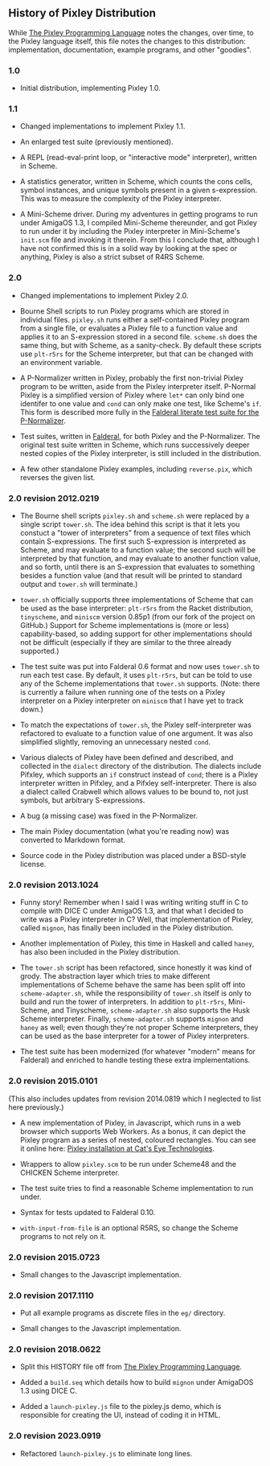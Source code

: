 History of Pixley Distribution
------------------------------

While [The Pixley Programming Language][] notes the changes, over
time, to the Pixley language itself, this file notes the changes
to this distribution: implementation, documentation,
example programs, and other "goodies".

### 1.0 ###

*   Initial distribution, implementing Pixley 1.0.

### 1.1 ###

*   Changed implementations to implement Pixley 1.1.

*   An enlarged test suite (previously mentioned).

*   A REPL (read-eval-print loop, or "interactive mode" interpreter), written
    in Scheme.

*   A statistics generator, written in Scheme, which counts the cons cells,
    symbol instances, and unique symbols present in a given s-expression.
    This was to measure the complexity of the Pixley interpreter.

*   A Mini-Scheme driver.  During my adventures in getting programs to run
    under AmigaOS 1.3, I compiled Mini-Scheme thereunder, and got Pixley to
    run under it by including the Pixley interpreter in Mini-Scheme's
    `init.scm` file and invoking it therein.  From this I conclude that,
    although I have not confirmed this is in a solid way by looking at the
    spec or anything, Pixley is also a strict subset of R4RS Scheme.

### 2.0 ###

*   Changed implementations to implement Pixley 2.0.

*   Bourne Shell scripts to run Pixley programs which are stored in individual
    files.  `pixley.sh` runs either a self-contained Pixley program from a
    single file, or evaluates a Pixley file to a function value and applies it
    to an S-expression stored in a second file.  `scheme.sh` does the same
    thing, but with Scheme, as a sanity-check.  By default these scripts use
    `plt-r5rs` for the Scheme interpreter, but that can be changed with an
    environment variable.

*   A P-Normalizer written in Pixley, probably the first non-trivial Pixley
    program to be written, aside from the Pixley interpreter itself.  P-Normal
    Pixley is a simplified version of Pixley where `let*` can only bind one
    identifer to one value and `cond` can only make one test, like Scheme's
    `if`.  This form is described more fully in the
    [Falderal literate test suite for the P-Normalizer][].

*   Test suites, written in [Falderal][], for both Pixley and the P-Normalizer.
    The original test suite written in Scheme, which runs successively deeper
    nested copies of the Pixley interpreter, is still included in the
    distribution.

*   A few other standalone Pixley examples, including `reverse.pix`,
    which reverses the given list.

### 2.0 revision 2012.0219 ###

*   The Bourne shell scripts `pixley.sh` and `scheme.sh` were replaced by a
    single script `tower.sh`.  The idea behind this script is that it lets
    you constuct a "tower of interpreters" from a sequence of text files
    which contain S-expressions.  The first such S-expression is interpreted
    as Scheme, and may evaluate to a function value; the second such will be
    interpreted by that function, and may evaluate to another function value,
    and so forth, until there is an S-expression that evaluates to something
    besides a function value (and that result will be printed to standard
    output and `tower.sh` will terminate.)

*   `tower.sh` officially supports three implementations of Scheme that can
    be used as the base interpreter: `plt-r5rs` from the Racket distribution,
    `tinyscheme`, and `miniscm` version 0.85p1 (from our fork of the project
    on GitHub.)  Support for Scheme implementations is (more or less)
    capability-based, so adding support for other implementations should not
    be difficult (especially if they are similar to the three already
    supported.)

*   The test suite was put into Falderal 0.6 format and now uses `tower.sh`
    to run each test case.  By default, it uses `plt-r5rs`, but can be told
    to use any of the Scheme implementations that `tower.sh` supports.
    (Note: there is currently a failure when running one of the tests on a
    Pixley interpreter on a Pixley interpreter on `miniscm` that I have yet
    to track down.)

*   To match the expectations of `tower.sh`, the Pixley self-interpreter was
    refactored to evaluate to a function value of one argument.  It was also
    simplified slightly, removing an unnecessary nested `cond`.

*   Various dialects of Pixley have been defined and described, and collected
    in the `dialect` directory of the distribution.  The dialects include
    Pifxley, which supports an `if` construct instead of `cond`; there is a
    Pixley interpreter written in Pifxley, and a Pifxley self-interpreter.
    There is also a dialect called Crabwell which allows values to be bound
    to, not just symbols, but arbitrary S-expressions.

*   A bug (a missing case) was fixed in the P-Normalizer.

*   The main Pixley documentation (what you're reading now) was converted
    to Markdown format.

*   Source code in the Pixley distribution was placed under a BSD-style
    license.

### 2.0 revision 2013.1024 ###

*   Funny story!  Remember when I said I was writing writing stuff in C to
    compile with DICE C under AmigaOS 1.3, and that what I decided to write
    was a Pixley interpreter in C?  Well, that implementation of Pixley,
    called `mignon`, has finally been included in the Pixley distribution.

*   Another implementation of Pixley, this time in Haskell and called `haney`,
    has also been included in the Pixley distribution.

*   The `tower.sh` script has been refactored, since honestly it was kind of
    grody.  The abstraction layer which tries to make different implementations
    of Scheme behave the same has been split off into `scheme-adapter.sh`,
    while the responsibility of `tower.sh` itself is only to build and run the
    tower of interpreters.  In addition to `plt-r5rs`, Mini-Scheme, and
    Tinyscheme, `scheme-adapter.sh` also supports the Husk Scheme interpreter.
    Finally, `scheme-adapter.sh` supports `mignon` and `haney` as well; even
    though they're not proper Scheme interpreters, they can be used as the
    base interpreter for a tower of Pixley interpreters.

*   The test suite has been modernized (for whatever "modern" means for
    Falderal) and enriched to handle testing these extra implementations.

### 2.0 revision 2015.0101 ###

(This also includes updates from revision 2014.0819 which I neglected to
list here previously.)

*   A new implementation of Pixley, in Javascript, which runs in a web browser
    which supports Web Workers.  As a bonus, it can depict the Pixley program
    as a series of nested, coloured rectangles.  You can see it online here:
    [Pixley installation at Cat's Eye Technologies][].

*   Wrappers to allow `pixley.scm` to be run under Scheme48 and the CHICKEN
    Scheme interpreter.

*   The test suite tries to find a reasonable Scheme implementation to run
    under.

*   Syntax for tests updated to Falderal 0.10.

*   `with-input-from-file` is an optional R5RS, so change the Scheme programs
    to not rely on it.

### 2.0 revision 2015.0723 ###

*   Small changes to the Javascript implementation.

### 2.0 revision 2017.1110 ###

*   Put all example programs as discrete files in the `eg/` directory.

*   Small changes to the Javascript implementation.

### 2.0 revision 2018.0622 ###

*   Split this HISTORY file off from [The Pixley Programming Language][].

*   Added a `build.seq` which details how to build `mignon` under
    AmigaDOS 1.3 using DICE C.

*   Added a `launch-pixley.js` file to the pixley.js demo, which is
    responsible for creating the UI, instead of coding it in HTML.

### 2.0 revision 2023.0919 ###

*   Refactored `launch-pixley.js` to eliminate long lines.

[The Pixley Programming Language]: doc/Pixley.markdown
[Falderal literate test suite for the P-Normalizer]: dialect/P-Normal.markdown
[Pixley installation at Cat's Eye Technologies]: http://catseye.tc/ix/Pixley
[Falderal]: http://catseye.tc/node/Falderal
